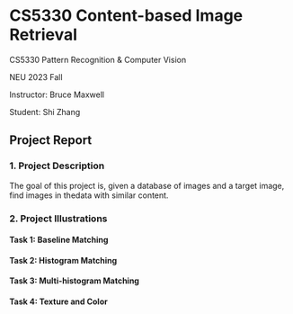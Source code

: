 # CS5330 Content-based Image Retrieval

CS5330 Pattern Recognition & Computer Vision

NEU 2023 Fall

Instructor: Bruce Maxwell

Student: Shi Zhang

## Project Report

### 1. Project Description

The goal of this project is, given a database of images and a target image, find images in thedata with similar content.

### 2. Project Illustrations

#### Task 1: Baseline Matching

#### Task 2: Histogram Matching

#### Task 3: Multi-histogram Matching

#### Task 4: Texture and Color
